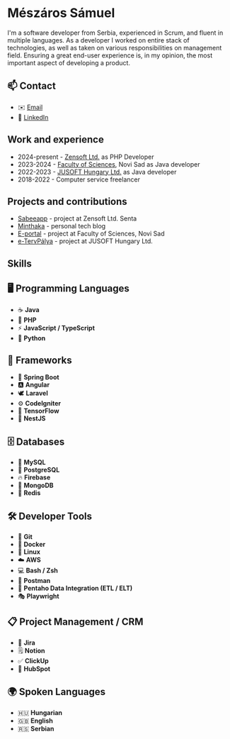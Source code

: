 # Mészáros Sámuel

I'm a software developer from Serbia, experienced in Scrum, and fluent in multiple languages. As a developer I worked on entire stack of technologies, as well as taken on various responsibilities on management field. Ensuring a great end-user experience is, in my opinion, the most important aspect of developing a product.

## 📫 Contact

- ✉️ [Email](mailto:meszaros.samuel.official@gmail.com)
- 👔 [LinkedIn](https://www.linkedin.com/in/s%C3%A1muel-m%C3%A9sz%C3%A1ros-54150821a/)

## Work and experience

- 2024-present - [Zensoft Ltd.](https://www.linkedin.com/company/zensoft-ltd) as PHP Developer
- 2023-2024 - [Faculty of Sciences](https://www.linkedin.com/school/university-of-novi-sad-faculty-of-sciences), Novi Sad as Java developer
- 2022-2023 - [JUSOFT Hungary Ltd.](https://www.linkedin.com/company/jusoft-hungary-ltd.) as Java developer
- 2018-2022 - Computer service freelancer

## Projects and contributions

- [Sabeeapp](https://www.sabeeapp.com/) - project at Zensoft Ltd. Senta
- [Minthaka](https://minthaka.com) - personal tech blog
- [E-portal](https://eportal.pmf.uns.ac.rs/) - project at Faculty of Sciences, Novi Sad
- [e-TervPálya](https://www.oeny.hu/oeny/tpalya/) - project at JUSOFT Hungary Ltd.

## Skills

## 🖥️ Programming Languages

- ☕ **Java**
- 🐘 **PHP**
- ⚡ **JavaScript / TypeScript**
- 🐍 **Python**

## 🧩 Frameworks

- 🌱 **Spring Boot**
- 🅰️ **Angular**
- 🕊️ **Laravel**
- ⚙️ **CodeIgniter**
- 🧠 **TensorFlow**
- 🧭 **NestJS**

## 🗄️ Databases

- 🐬 **MySQL**
- 🐘 **PostgreSQL**
- 🔥 **Firebase**
- 🍃 **MongoDB**
- 🧱 **Redis**

## 🛠️ Developer Tools

- 🧬 **Git**
- 🐳 **Docker**
- 🐧 **Linux**
- ☁️ **AWS**
- 💻 **Bash / Zsh**
- 🧪 **Postman**
- 🔄 **Pentaho Data Integration (ETL / ELT)**
- 🎭 **Playwright**

## 📋 Project Management / CRM

- 🧠 **Jira**
- 🗒️ **Notion**
- ✅ **ClickUp**
- 💼 **HubSpot**

## 🌍 Spoken Languages

- 🇭🇺 **Hungarian**
- 🇬🇧 **English**
- 🇷🇸 **Serbian**
